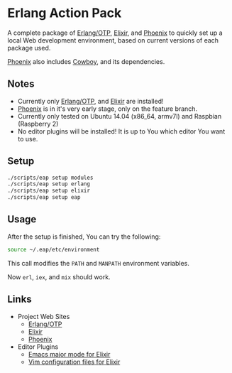 # Erlang Action Pack

A complete package of [Erlang/OTP][], [Elixir][], and [Phoenix][] to quickly set up a local Web development environment, based on current versions of each package used.

[Phoenix][] also includes [Cowboy][], and its dependencies.

## Notes

 * Currently only [Erlang/OTP][], and [Elixir][] are installed!
 * [Phoenix][] is in it's very early stage, only on the feature branch.
 * Currently only tested on Ubuntu 14.04 (x86_64, armv7l) and Raspbian (Raspberry 2)
 * No editor plugins will be installed!
   It is up to You which editor You want to use.


## Setup

```bash
./scripts/eap setup modules
./scripts/eap setup erlang
./scripts/eap setup elixir
./scripts/eap setup eap
```


## Usage

After the setup is finished, You can try the following:

```bash
source ~/.eap/etc/environment
```

This call modifies the ```PATH``` and ```MANPATH``` environment variables.

Now ```erl```, ```iex```, and ```mix``` should work.


## Links

 * Project Web Sites
   * [Erlang/OTP](http://erlang.org/)
   * [Elixir](http://elixir-lang.org/)
   * [Phoenix](http://www.phoenixframework.org/)
 * Editor Plugins
   * [Emacs major mode for Elixir](https://github.com/elixir-lang/emacs-elixir)
   * [Vim configuration files for Elixir](https://github.com/elixir-lang/vim-elixir)
   

[Erlang/OTP]:	https://github.com/erlang/otp
[Elixir]:	https://github.com/elixir-lang/elixir
[Cowboy]:	https://github.com/ninenines/cowboy
[Ranch]:	https://github.com/ninenines/ranch
[Bullet]:	https://github.com/extend/bullet
[Sheriff]:	https://github.com/extend/sheriff
[erlang.mk]:	https://github.com/ninenines/erlang.mk
[Phoenix]:	https://github.com/phoenixframework/phoenix


